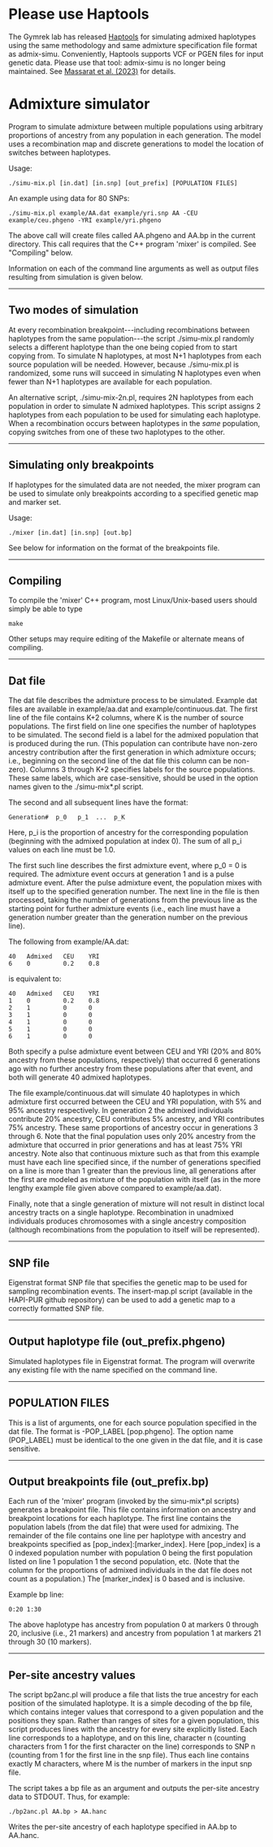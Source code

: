 Please use Haptools
===================

The Gymrek lab has released [Haptools](https://github.com/cast-genomics/haptools) for
simulating admixed haplotypes using the same methodology and same admixture
specification file format as admix-simu. Conveniently, Haptools supports VCF or PGEN
files for input genetic data. Please use that tool: admix-simu is no longer being
maintained. See
[Massarat et al. (2023)](https://academic.oup.com/bioinformatics/article/39/3/btad104/7058928)
for details.

Admixture simulator
===================
Program to simulate admixture between multiple populations using arbitrary
proportions of ancestry from any population in each generation. The model
uses a recombination map and discrete generations to model the location of
switches between haplotypes.

Usage:

    ./simu-mix.pl [in.dat] [in.snp] [out_prefix] [POPULATION FILES]

An example using data for 80 SNPs:

    ./simu-mix.pl example/AA.dat example/yri.snp AA -CEU example/ceu.phgeno -YRI example/yri.phgeno

The above call will create files called AA.phgeno and AA.bp in the current
directory. This call requires that the C++ program 'mixer' is compiled. See
"Compiling" below.

Information on each of the command line arguments as well as output files
resulting from simulation is given below.

------------------------------------------------------

Two modes of simulation
-----------------------

At every recombination breakpoint---including recombinations between haplotypes
from the same population---the script ./simu-mix.pl randomly selects a
different haplotype than the one being copied from to start copying from.
To simulate N haplotypes, at most N+1 haplotypes from each source population
will be needed. However, because ./simu-mix.pl is randomized, some runs will
succeed in simulating N haplotypes even when fewer than N+1 haplotypes are
available for each population.

An alternative script, ./simu-mix-2n.pl, requires 2N haplotypes from each
population in order to simulate N admixed haplotypes. This script assigns
2 haplotypes from each population to be used for simulating each haplotype.
When a recombination occurs between haplotypes in the _same_ population,
copying switches from one of these two haplotypes to the other.

------------------------------------------------------

Simulating only breakpoints
---------------------------

If haplotypes for the simulated data are not needed, the mixer program
can be used to simulate only breakpoints according to a specified genetic
map and marker set.

Usage:

    ./mixer [in.dat] [in.snp] [out.bp]

See below for information on the format of the breakpoints file.

------------------------------------------------------

Compiling
---------

To compile the 'mixer' C++ program, most Linux/Unix-based users should simply
be able to type

    make

Other setups may require editing of the Makefile or alternate means of
compiling.

------------------------------------------------------

Dat file
--------

The dat file describes the admixture process to be simulated. Example dat files
are available in example/aa.dat and example/continuous.dat. The first line of
the file contains K+2 columns, where K is the number of source populations.
The first field on line one specifies the number of haplotypes to be simulated.
The second field is a label for the admixed population that is produced during
the run. (This population can contribute have non-zero ancestry contribution
after the first generation in which admixture occurs; i.e., beginning on the
second line of the dat file this column can be non-zero). Columns 3 through
K+2 specifies labels for the source populations. These same labels, which are
case-sensitive, should be used in the option names given to the ./simu-mix\*.pl
script.

The second and all subsequent lines have the format:

    Generation#  p_0   p_1  ...  p_K

Here, p_i is the proportion of ancestry for the corresponding population
(beginning with the admixed population at index 0). The sum of all p_i
values on each line must be 1.0.

The first such line describes the first admixture event, where p_0 = 0 is
required. The admixture event occurs at generation 1 and is a pulse admixture
event. After the pulse admixture event, the population mixes with itself up to
the specified generation number. The next line in the file is then processed,
taking the number of generations from the previous line as the starting point
for further admixture events (i.e., each line must have a generation number
greater than the generation number on the previous line).

The following from example/AA.dat:

    40   Admixed   CEU    YRI
    6    0         0.2    0.8

is equivalent to:

    40   Admixed   CEU    YRI
    1    0         0.2    0.8
    2    1         0      0
    3    1         0      0
    4    1         0      0
    5    1         0      0
    6    1         0      0

Both specify a pulse admixture event between CEU and YRI (20% and 80% ancestry
from these populations, respectively) that occurred 6 generations ago with
no further ancestry from these populations after that event, and both will
generate 40 admixed haplotypes.

The file example/continuous.dat will simulate 40 haplotypes in which admixture
first occurred between the CEU and YRI population, with 5% and 95% ancestry
respectively. In generation 2 the admixed individuals contribute 20%
ancestry, CEU contributes 5% ancestry, and YRI contributes 75% ancestry.
These same proportions of ancestry occur in generations 3 through 6. Note
that the final population uses only 20% ancestry from the admixture that
occurred in prior generations and has at least 75% YRI ancestry. Note also
that continuous mixture such as that from this example must have each line
specified since, if the number of generations specified on a line is
more than 1 greater than the previous line, all generations after the first
are modeled as mixture of the population with itself (as in the more lengthy
example file given above compared to example/aa.dat).

Finally, note that a single generation of mixture will not result in distinct
local ancestry tracts on a single haplotype. Recombination in unadmixed
individuals produces chromosomes with a single ancestry composition (although
recombinations from the population to itself will be represented).

------------------------------------------------------

SNP file
--------

Eigenstrat format SNP file that specifies the genetic map to be used for
sampling recombination events. The insert-map.pl script (available in the
HAPI-PUR github repository) can be used to add a genetic map to a correctly
formatted SNP file.

------------------------------------------------------

Output haplotype file (out_prefix.phgeno)
-----------------------------------------

Simulated haplotypes file in Eigenstrat format. The program will overwrite
any existing file with the name specified on the command line.

------------------------------------------------------

POPULATION FILES
----------------

This is a list of arguments, one for each source population specified in the
dat file. The format is -POP\_LABEL [pop.phgeno]. The option name (POP\_LABEL)
must be identical to the one given in the dat file, and it is case sensitive.

------------------------------------------------------

Output breakpoints file (out_prefix.bp)
---------------------------------------

Each run of the 'mixer' program (invoked by the simu-mix\*.pl scripts)
generates a breakpoint file. This file contains information on ancestry and
breakpoint locations for each haplotype. The first line contains the population
labels (from the dat file) that were used for admixing. The remainder of the
file contains one line per haplotype with ancestry and breakpoints specified as
\[pop\_index\]:\[marker\_index\]. Here \[pop\_index\] is a 0 indexed population
number with population 0 being the first population listed on line 1
population 1 the second population, etc.  (Note that the column for the
proportions of admixed individuals in the dat file does not count as a
population.) The \[marker\_index\] is 0 based and is inclusive.

Example bp line:

    0:20 1:30

The above haplotype has ancestry from population 0 at markers 0 through 20,
inclusive (i.e., 21 markers) and ancestry from population 1 at markers 21
through 30 (10 markers).

------------------------------------------------------

Per-site ancestry values
------------------------

The script bp2anc.pl will produce a file that lists the true ancestry for
each position of the simulated haplotype. It is a simple decoding of the
bp file, which contains integer values that correspond to a given population
and the positions they span. Rather than ranges of sites for a given
population, this script produces lines with the ancestry for every site
explicitly listed. Each line corresponds to a haplotype, and on this line,
character n (counting characters from 1 for the first character on the line)
corresponds to SNP n (counting from 1 for the first line in the snp file).
Thus each line contains exactly M characters, where M is the number of markers
in the input snp file.

The script takes a bp file as an argument and outputs the per-site ancestry
data to STDOUT. Thus, for example:

    ./bp2anc.pl AA.bp > AA.hanc

Writes the per-site ancestry of each haplotype specified in AA.bp to AA.hanc.
